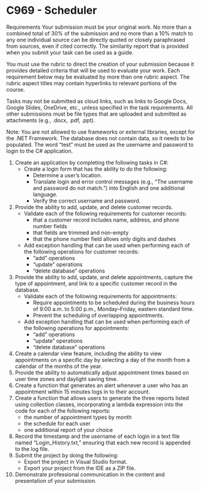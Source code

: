 # C969 - Scheduler

Requirements
Your submission must be your original work. No more than a combined total of 30% of the submission and no more than a 10% match to any one individual source can be directly quoted or closely paraphrased from sources, even if cited correctly. The similarity report that is provided when you submit your task can be used as a guide.



You must use the rubric to direct the creation of your submission because it provides detailed criteria that will be used to evaluate your work. Each requirement below may be evaluated by more than one rubric aspect. The rubric aspect titles may contain hyperlinks to relevant portions of the course.



Tasks may not be submitted as cloud links, such as links to Google Docs, Google Slides, OneDrive, etc., unless specified in the task requirements. All other submissions must be file types that are uploaded and submitted as attachments (e.g., .docx, .pdf, .ppt).



Note: You are not allowed to use frameworks or external libraries, except for the .NET Framework. The database does not contain data, so it needs to be populated. The word “test” must be used as the username and password to login to the C# application.

1.   Create an application by completing the following tasks in C#:
     -   Create a login form that has the ability to do the following:
          - Determine a user’s location.
          - Translate login and error control messages (e.g., “The username and password do not match.”) into English and one additional language.
          - Verify the correct username and password.
2.   Provide the ability to add, update, and delete customer records.
      -   Validate each of the following requirements for customer records:
           - that a customer record includes name, address, and phone number fields
           - that fields are trimmed and non-empty
           - that the phone number field allows only digits and dashes
      -   Add exception handling that can be used when performing each of the following operations for customer records:
           - “add” operations
           - “update” operations
           - “delete database” operations
3.   Provide the ability to add, update, and delete appointments, capture the type of appointment, and link to a specific customer record in the database.
     -  Validate each of the following requirements for appointments:
          -  Require appointments to be scheduled during the business hours of 9:00 a.m. to 5:00 p.m., Monday–Friday, eastern standard time.
          -  Prevent the scheduling of overlapping appointments.
     -  Add exception handling that can be used when performing each of the following operations for appointments:
          - “add” operations
          - “update” operations
          - “delete database” operations
4.   Create a calendar view feature, including the ability to view appointments on a specific day by selecting a day of the month from a calendar of the months of the year.
5.   Provide the ability to automatically adjust appointment times based on user time zones and daylight saving time.
6.   Create a function that generates an alert whenever a user who has an appointment within 15 minutes logs in to their account.
7.   Create a function that allows users to generate the three reports listed using collection classes, incorporating a lambda expression into the code for each of the following reports:
     -   the number of appointment types by month
     -   the schedule for each user
     -   one additional report of your choice
8.   Record the timestamp and the username of each login in a text file named “Login_History.txt,” ensuring that each new record is appended to the log file.
9.   Submit the project by doing the following:
     -   Export the project in Visual Studio format.
     -   Export your project from the IDE as a ZIP file.
10.   Demonstrate professional communication in the content and presentation of your submission.
